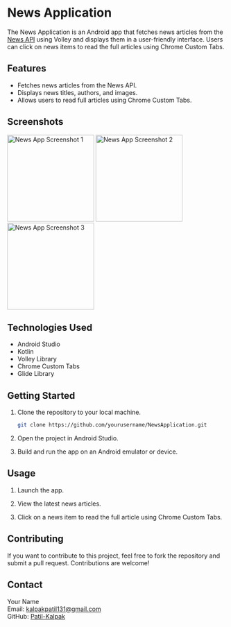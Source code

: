 # News Application

The News Application is an Android app that fetches news articles from the [News API](https://saurav.tech/NewsAPI/) using Volley and displays them in a user-friendly interface. Users can click on news items to read the full articles using Chrome Custom Tabs.

## Features

- Fetches news articles from the News API.
- Displays news titles, authors, and images.
- Allows users to read full articles using Chrome Custom Tabs.

## Screenshots

<!-- Resize images using HTML width attribute -->
<img src="screenshot1.jpg" width="200" alt="News App Screenshot 1">
<img src="screenshot2.jpg" width="200" alt="News App Screenshot 2">
<img src="screenshot3.jpg" width="200" alt="News App Screenshot 3">

## Technologies Used

- Android Studio
- Kotlin
- Volley Library
- Chrome Custom Tabs
- Glide Library

## Getting Started

1. Clone the repository to your local machine.

    ```bash
    git clone https://github.com/yourusername/NewsApplication.git
    ```

2. Open the project in Android Studio.

3. Build and run the app on an Android emulator or device.

## Usage

1. Launch the app.

2. View the latest news articles.

3. Click on a news item to read the full article using Chrome Custom Tabs.

## Contributing

If you want to contribute to this project, feel free to fork the repository and submit a pull request. Contributions are welcome!

## Contact

Your Name  
Email: kalpakpatil131@gmail.com  
GitHub: [Patil-Kalpak](https://github.com/Patil-Kalpak)
